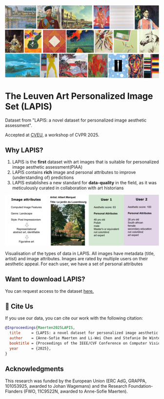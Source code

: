 ![Set of example images in LAPIS](set_imgs.jpg)
# The Leuven Art Personalized Image Set (LAPIS)
Dataset from "LAPIS: a novel dataset for personalized image aesthetic assessment".

Accepted at [CVEU](https://cveu.github.io/), a workshop of CVPR 2025.



## Why LAPIS?
1. LAPIS is the **first** dataset with art images that is suitable for personalized image aesthetic assessment(PIAA)
2. LAPIS contains **rich** image and personal attributes to improve (understanding of) predictions
4. LAPIS establishes a new standard for **data-quality** in the field, as it was meticulously curated in collaboration with art historians

<p align="center">
  <img src="img_labels.png" width="550" alt="image example with all its attributes">
</p>

Visualisation of the types of data in LAPIS. All images have metadata (title, artist) and image attributes. Images are rated by multiple users on their aesthetic appeal. For each user, we have a set of personal attributes

## Want to download LAPIS?
You can request access to the dataset [here.](https://sites.google.com/view/lapisdataset)

## 📖 Cite Us
If you use our data, you can cite our work with the following citation:

```bibtex
@Inproceedings{Maerten2025LAPIS,
  title     = {LAPIS: a novel dataset for personalized image aesthetic assessment},
  author    = {Anne-Sofie Maerten and Li-Wei Chen and Stefanie De Winter and Christophe Bossens and Johan Wagemans},
  booktitle = {Proceedings of the IEEE/CVF Conference on Computer Vision and Pattern Recognition (CVPR) Workshops},
  year      = {2025},
}
```

## Acknowledgments
This research was funded by the European Union (ERC AdG, GRAPPA, 101053925, awarded to Johan Wagemans) and the Research Foundation-Flanders (FWO, 11C9522N, awarded to Anne-Sofie Maerten).

